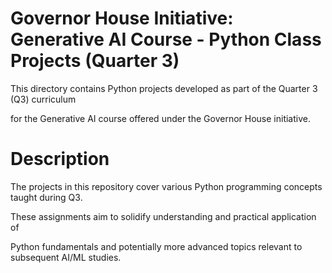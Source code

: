 # Governor House Initiative: Generative AI Course - Python Class Projects (Quarter 3)
This directory contains Python projects developed as part of the Quarter 3 (Q3) curriculum

for the Generative AI course offered under the Governor House initiative.

# Description
The projects in this repository cover various Python programming concepts taught during Q3.

These assignments aim to solidify understanding and practical application of

Python fundamentals and potentially more advanced topics relevant to subsequent AI/ML studies.
